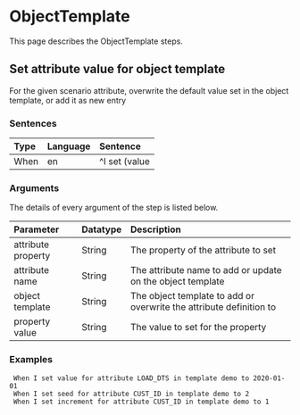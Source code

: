# ObjectTemplate
This page describes the ObjectTemplate steps.

## Set attribute value  for object template
For the given scenario attribute, overwrite the default value set in the object template, or add it as new entry


### Sentences
| Type          | Language         | Sentence      |
|:---           |:---              |:---           |
| When | en | ^I set (value|seed|increment) for attribute ([a-zA-Z0-9_@$#-]+) in template ([a-zA-Z0-9_@$#-]+) to (.*)$ |


### Arguments
The details of every argument of the step is listed below.

| Parameter    | Datatype          | Description          |
|:---          |:---               |:---                  |
|attribute property | String | The property of the attribute to set |
|attribute name | String | The attribute name to add or update on the object template |
|object template | String | The object template to add or overwrite the attribute definition to |
|property value | String | The value to set for the property |

### Examples


```gherkin
 When I set value for attribute LOAD_DTS in template demo to 2020-01-01
 When I set seed for attribute CUST_ID in template demo to 2
 When I set increment for attribute CUST_ID in template demo to 1
```



